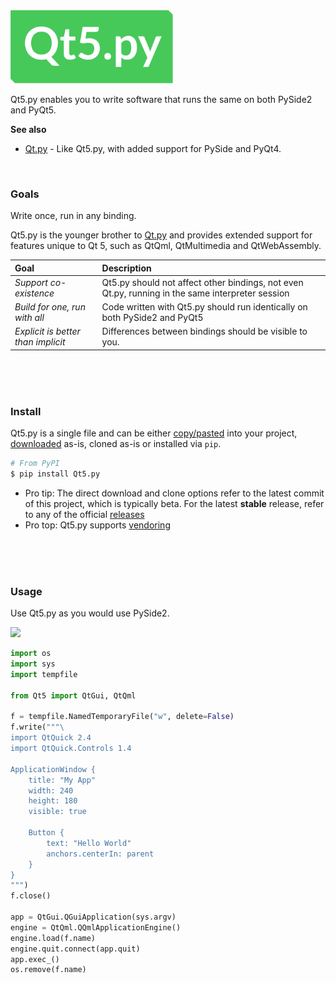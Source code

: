 <img width=260 src=logo.svg>

Qt5.py enables you to write software that runs the same on both PySide2 and PyQt5.

**See also**

- [Qt.py](https://github.com/mottosso/Qt.py) - Like Qt5.py, with added support for PySide and PyQt4.

<br>

### Goals

Write once, run in any binding.

Qt5.py is the younger brother to [Qt.py](https://github.com/mottosso/Qt.py) and provides extended support for features unique to Qt 5, such as QtQml, QtMultimedia and QtWebAssembly.

| Goal | Description
|:-----|:---------
| *Support co-existence* | Qt5.py should not affect other bindings, not even Qt.py, running in the same interpreter session
| *Build for one, run with all* | Code written with Qt5.py should run identically on both PySide2 and PyQt5
| *Explicit is better than implicit* | Differences between bindings should be visible to you.

<br>
<br>
<br>

### Install

Qt5.py is a single file and can be either [copy/pasted](https://raw.githubusercontent.com/mottosso/Qt5.py/master/Qt5.py) into your project, [downloaded](https://github.com/mottosso/Qt5.py/archive/master.zip) as-is, cloned as-is or installed via `pip`.

```bash
# From PyPI
$ pip install Qt5.py
```

- Pro tip: The direct download and clone options refer to the latest commit of this project, which is typically beta. For the latest **stable** release, refer to any of the official [releases](https://github.com/mottosso/Qt5.py/releases)
- Pro top: Qt5.py supports [vendoring](https://fredrikaverpil.github.io/2017/05/04/vendoring-qt-py/)

<br>
<br>
<br>

### Usage

Use Qt5.py as you would use PySide2.

<img width=242 src=https://user-images.githubusercontent.com/2152766/43045221-659284c8-8dac-11e8-8e96-693471050a66.png>

```python
import os
import sys
import tempfile

from Qt5 import QtGui, QtQml

f = tempfile.NamedTemporaryFile("w", delete=False)
f.write("""\
import QtQuick 2.4
import QtQuick.Controls 1.4

ApplicationWindow {
    title: "My App"
    width: 240
    height: 180
    visible: true

    Button {
        text: "Hello World"
        anchors.centerIn: parent
    }
}
""")
f.close()

app = QtGui.QGuiApplication(sys.argv)
engine = QtQml.QQmlApplicationEngine()
engine.load(f.name)
engine.quit.connect(app.quit)
app.exec_()
os.remove(f.name)
```
